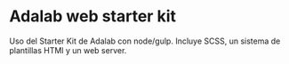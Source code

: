 
# Adalab web starter kit
Uso del Starter Kit de Adalab con node/gulp.
Incluye SCSS, un sistema de plantillas HTMl y un web server.

